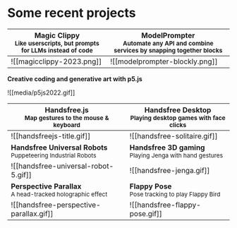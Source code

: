 # Some recent projects

| **Magic Clippy**<br><small>Like userscripts, but prompts for LLMs instead of code</small> | **ModelPrompter**<br><small>Automate any API and combine services by snapping together blocks</small> |
| ----------------------------------------------------------------------------------------- | ----------------------------------------------------------------------------------------------------- |
| ![[magicclippy-2023.png]]                                                                 | ![[modelprompter-blockly.png]]                                                                        |
**Creative coding and generative art with p5.js**

![[media/p5js2022.gif]]

| **Handsfree.js**<br><small>Map gestures to the mouse & keyboard</small>         | **Handsfree Desktop**<br><small>Playing desktop games with face clicks</small> |
| ------------------------------------------------------------------------------- | ------------------------------------------------------------------------------ |
| ![[handsfreejs-title.gif]]                                                      | ![[handsfree-solitaire.gif]]                                                   |
| **Handsfree Universal Robots**<br><small>Puppeteering Industrial Robots</small> | **Handsfree 3D gaming**<br><small>Playing Jenga with hand gestures</small>     |
| ![[handsfree-universal-robot-5.gif]]                                            | ![[handsfree-jenga.gif]]                                                       |
| **Perspective Parallax**<br><small>A head-tracked holographic effect</small>    | **Flappy Pose**<br><small>Pose tracking to play Flappy Bird</small>            |
| ![[handsfree-perspective-parallax.gif]]                                         | ![[handsfree-flappy-pose.gif]]                                                 |

